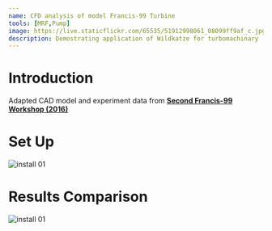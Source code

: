 ```yaml
---
name: CFD analysis of model Francis-99 Turbine
tools: [MRF,Pump]
image: https://live.staticflickr.com/65535/51912998061_08099ff9af_c.jpg
description: Demostrating application of Wildkatze for turbomachinary
---
```


# Introduction

Adapted CAD model and experiment data from [**Second  Francis-99 Workshop (2016)**]( https://www.ntnu.edu/nvks/francis-99 )


# Set Up
 
![install 01](https://live.staticflickr.com/65535/51913097833_487ae142e0_c.jpg)


# Results Comparison
 
![install 01](https://live.staticflickr.com/65535/51913625335_90a8ecd699_c.jpg)


 

 
